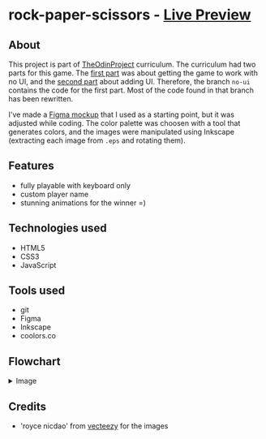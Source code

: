 # rock-paper-scissors - [Live Preview](https://porobertdev.github.io/rock-paper-scissors/)

## About

This project is part of [TheOdinProject](https://www.theodinproject.com/https://github.com/TheOdinProject) curriculum. The curriculum had two parts for this game. The [first part](https://www.theodinproject.com/lessons/foundations-rock-paper-scissorshttps:/) was about getting the game to work with no UI, and the [second part](https://www.theodinproject.com/lessons/foundations-revisiting-rock-paper-scissorshttps:/) about adding UI. Therefore, the branch `no-ui` contains the code for the first part. Most of the code found in that branch has been rewritten.

I've made a [Figma mockup](https://www.figma.com/file/nVuZEeINzjXhGcLBeipd7m/Rock-Paper-Scissors-Game?type=design&node-id=4%3A9&mode=design&t=x3wXvX6SX5hafbav-1https:/) that I used as a starting point, but it was adjusted while coding. The color palette was choosen with a tool that generates colors, and the images were manipulated using Inkscape (extracting each image from `.eps` and rotating them).

## Features

* fully playable with keyboard only
* custom player name
* stunning animations for the winner =)

## Technologies used

* HTML5
* CSS3
* JavaScript

## Tools used

* git
* Figma
* Inkscape
* coolors.co

## Flowchart
<details>
  <summary>Image</summary>
  
  ![](assets/flowchart.png)
  
</details>

## Credits

* 'royce nicdao' from [vecteezy](https://www.vecteezy.com/vector-art/3027816-rock-paper-scissors-hand-gesture) for the images